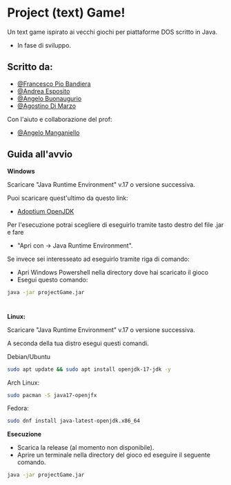 
# Project (text) Game!
Un text game ispirato ai vecchi giochi per piattaforme DOS scritto in Java.

- In fase di sviluppo.


## Scritto da:

- [@Francesco Pio Bandiera](https://github.com/FBandiera1804/)
- [@Andrea Esposito](https://github.com/Andreaesposito2004)
- [@Angelo Buonaugurio](https://github.com/AngeloBuonaugurio2005)
- [@Agostino Di Marzo](https://github.com/AgoDiMarzo)

Con l'aiuto e collaborazione del prof:
- [@Angelo Manganiello](https://github.com/amanganiello90)



## Guida all'avvio

**Windows**

Scaricare "Java Runtime Environment" v.17 o versione successiva.

Puoi scaricare quest'ultimo da questo link:

- [Adoptium OpenJDK](https://adoptium.net)

Per l'esecuzione potrai scegliere di eseguirlo tramite tasto destro del file .jar e fare 

- "Apri con -> Java Runtime Environment".

Se invece sei interesseato ad eseguirlo tramite riga di comando:

- Apri Windows Powershell nella directory dove hai scaricato il gioco
- Esegui questo comando:
```bash
java -jar projectGame.jar
``` 

#

**Linux:**

Scaricare "Java Runtime Environment" v.17 o versione successiva.

A seconda della tua distro esegui questi comandi.

Debian/Ubuntu

```bash
sudo apt update && sudo apt install openjdk-17-jdk -y
```

Arch Linux:

```bash
sudo pacman -S java17-openjfx
```

Fedora:

```bash
sudo dnf install java-latest-openjdk.x86_64
```

**Esecuzione**

- Scarica la release (al momento non disponibile).
- Aprire un terminale nella directory del gioco ed eseguire il seguente comando.

```bash
java -jar projectGame.jar
```